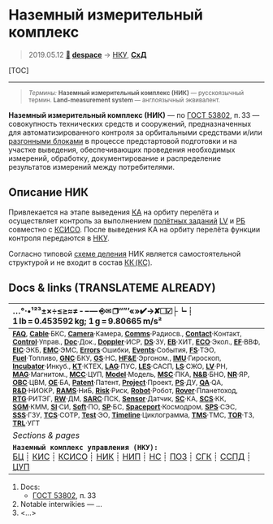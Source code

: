 # Наземный измерительный комплекс
> 2019.05.12 **[🚀](../index/index.md) [despace](index.md)** → [НКУ](scs.md), **[СхД](wbs.md)**

[TOC]

---

> <small>*Термины:* **Наземный измерительный комплекс (НИК)** — русскоязычный термин. **Land-measurement system** — англоязычный эквивалент.</small>

**Наземный измерительный комплекс (НИК)** — по [ГОСТ 53802](гост_53802.md), п. 33 — совокупность технических средств и сооружений, предназначенных для автоматизированного контроля за орбитальными средствами и/или [разгонными блоками](lv.md) в процессе предстартовой подготовки и на участке выведения, обеспечивающих проведения необходимых измерений, обработку, документирование и распределение результатов измерений между потребителями.



## Описание НИК
Привлекается на этапе выведения [КА](sc.md) на орбиту перелёта и осуществляет контроль за выполнением [полётных заданий](fp.md) [LV](lv.md) и [РБ](lv.md) совместно с [КСИСО](scs.md). После выведения КА на орбиту перелёта функции контроля передаются в [НКУ](scs.md).

Согласно типовой [схеме деления](wbs.md) НИК является самостоятельной структурой и не входит в состав [КК (КС)](scs.md).



<p style="page-break-after:always"> </p>

## Docs & links (TRANSLATEME ALREADY)
|…°·•¹²³±×÷≤≥≈≠ ‑ −— ⎆✉ ❐“”’«»✔→✘☐☑├┕┆ 1 lb = 0.453592 kg; 1 g = 9.80665 m/s²|
|:--|
|<small>**[FAQ](faq.md)**, **[Cable](cable.md)**·БКС, **[Camera](camera.md)**·Камера, **[Comms](comms.md)**·Радиосв., **[Contact](contact.md)**·Контакт, **[Control](control.md)**·Управ., **[Doc](doc.md)**·Док., **[Doppler](doppler.md)**·ИСР, **[DS](ds.md)**·ЗУ, **[EB](eb.md)**·ХИТ, **[ECO](ecology.md)**·Экол., **[EF](ef.md)**·ВВФ, **[ElC](elc.md)**·ЭКБ, **[EMC](emc.md)**·ЭМС, **[Errors](error.md)**·Ошибки, **[Events](event.md)**·События, **[FS](fs.md)**·ТЭО, **[Fuel](fuel.md)**·Топливо, **[GNC](gnc.md)**·БКУ, **[GS](scs.md)**·НС, **[HF&E](hfe.md)**·Эргоном., **[IMU](imu.md)**·Гироскоп, **[Incubator](incubator.md)**·Инкуб., **[KT](kt.md)**·КТЕХ, **[LAG](lag.md)**·ПУC, **[LES](les.md)**·САСП, **[LS](ls.md)**·СЖО, **[LV](lv.md)**·РН, **[MAG](mag.md)**·Магнитом., **[MCC](mcc.md)**·ЦУП, **[Model](model.md)**·Модель, **[MSC](sc.md)**·ПКА, **[N&B](nnb.md)**·БНО, **[NR](nr.md)**·ЯР, **[OBC](obc.md)**·ЦВМ, **[OE](oe.md)**·БА, **[Patent](патент.md)**·Патент, **[Project](project.md)**·Проект, **[PS](ps.md)**·ДУ, **[QA](quality.md)**·QA, **[R&D](rnd.md)**·НИОКР, **[RAMS](rams.md)**·НиБ, **[Risk](risk.md)**·Риск, **[Robot](robotics.md)**·Робот, **[Rover](rover.md)**·Планетоход, **[RTG](rtg.md)**·РИТЭГ, **[RW](rw.md)**·ДМ, **[SARC](sarc.md)**·ПСК, **[Sensor](sensor.md)**·Датчик, **[SC](sc.md)**·КА, **[SCS](scs.md)**·КК, **[SGM](sgm.md)**·КММ, **[SI](si.md)**·СИ, **[Soft](soft.md)**·ПО, **[SP](sp.md)**·БС, **[Spaceport](spaceport.md)**·Космодром, **[SPS](sps.md)**·СЭС, **[SSS](sss.md)**·ГЗУ, **[TCS](tcs.md)**·СОТР, **[Test](test.md)**·ЭО, **[Timeline](timeline.md)**·Циклограмма, **[TMS](tms.md)**·ТМС, **[TOR](tor.md)**·ТЗ, **[TRL](trl.md)**·УГТ</small>|
|*Sections & pages*|
|**`Наземный комплекс управления (НКУ):`**<br> [БЦ](scs.md) ┊ [КИС](scs.md) ┊ [КСИСО](scs.md) ┊ [НИК](lm_sys.md) ┊ [НИП](scs.md) ┊ [НС](scs.md) ┊ [ПОЗ](fp.md) ┊ [СГК](cd_segm.md) ┊ [ССПД](mcntd.md) ┊ [ЦУП](mcc.md) |

   1. Docs:
      - [ГОСТ 53802](гост_53802.md), п. 33
   1. Notable interwikies — …
   1. <…>
